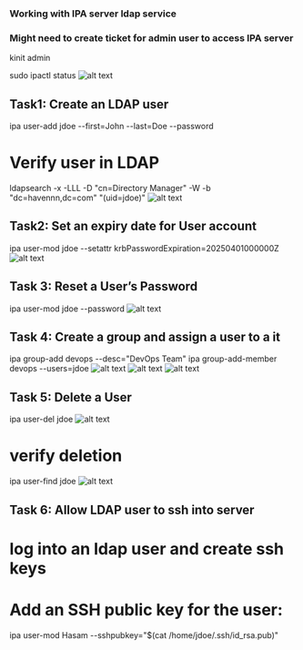 ### Working with IPA server ldap service 
### Might need to create ticket for admin user to access IPA server
kinit admin

sudo ipactl status 
![alt text](<Screenshot 2025-03-09 at 9.59.05 PM.png>)

## Task1: Create an LDAP user
ipa user-add jdoe --first=John --last=Doe --password

# Verify user in LDAP
ldapsearch -x -LLL -D "cn=Directory Manager" -W -b "dc=havennn,dc=com" "(uid=jdoe)"
![alt text](<Screenshot 2025-03-09 at 10.12.05 PM.png>)

## Task2: Set an expiry date for User account 
ipa user-mod jdoe --setattr krbPasswordExpiration=20250401000000Z
![alt text](<Screenshot 2025-03-09 at 10.21.59 PM.png>)

## Task 3: Reset a User’s Password
ipa user-mod jdoe --password
![alt text](<Screenshot 2025-03-09 at 10.24.54 PM.png>)

## Task 4: Create a group and assign a user to a it
ipa group-add devops --desc="DevOps Team"
ipa group-add-member devops --users=jdoe
![alt text](<Screenshot 2025-03-09 at 10.31.57 PM.png>)
![alt text](<Screenshot 2025-03-09 at 10.31.26 PM.png>)
![alt text](<Screenshot 2025-03-09 at 10.34.21 PM.png>)

## Task 5: Delete a User
ipa user-del jdoe
![alt text](<Screenshot 2025-03-09 at 10.38.26 PM.png>)
# verify deletion 
ipa user-find jdoe
![alt text](<Screenshot 2025-03-09 at 10.41.00 PM.png>)


## Task 6: Allow LDAP user to ssh into server 
# log into an ldap user and create ssh keys
# Add an SSH public key for the user:
ipa user-mod Hasam --sshpubkey="$(cat /home/jdoe/.ssh/id_rsa.pub)"